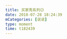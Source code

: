 ```yaml
---
title: 买家秀系列😕
date: 2018-07-28 18:24:39
mCategories: [说说]
type: moment
time: t182439
---
```


<div id="pics-20180728182439"></div>

<script src="/lib/moment/pics.js"></script>
<script>
var data = [
    {"link": "2018-07-28_000000.jpeg", "type": "shuoshuo"},
    {"link": "2018-07-28_000001.jpeg", "type": "shuoshuo"}
];
picsRender(data, "pics-20180728182439");
</script>
